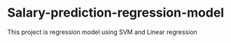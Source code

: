# Salary-prediction-regression-model
This project is regression model using SVM and Linear regression
